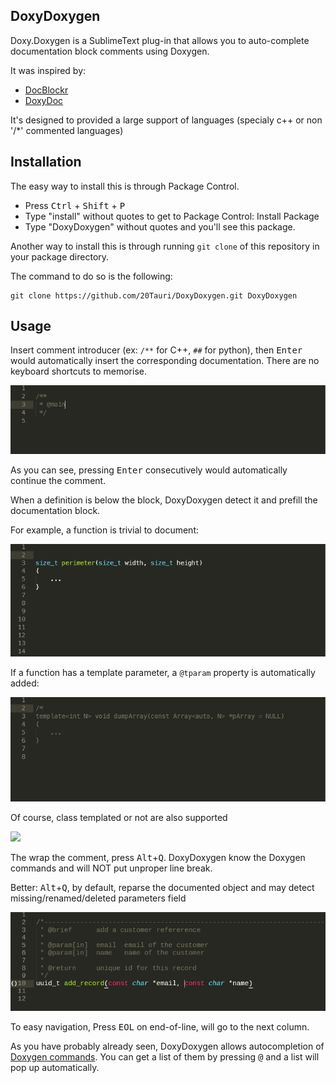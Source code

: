 ## DoxyDoxygen

Doxy.Doxygen is a SublimeText plug-in that allows you to auto-complete documentation block comments using Doxygen.

It was inspired by:
   - [DocBlockr](https://github.com/spadgos/sublime-jsdocs)
   - [DoxyDoc](https://github.com/Rapptz/DoxyDoc)

It's designed to provided a large support of languages (specialy c++ or non '/*' commented languages)

## Installation

The easy way to install this is through Package Control.

- Press <kbd>Ctrl</kbd> + <kbd>Shift</kbd> + <kbd>P</kbd>
- Type "install" without quotes to get to Package Control: Install Package
- Type "DoxyDoxygen" without quotes and you'll see this package.

Another way to install this is through running `git clone` of this repository in your package directory.

The command to do so is the following:

    git clone https://github.com/20Tauri/DoxyDoxygen.git DoxyDoxygen

## Usage

Insert comment introducer (ex: `/**` for C++, `##` for python), then <kbd>Enter</kbd> would automatically insert the corresponding documentation.
There are no keyboard shortcuts to memorise.

![](https://raw.githubusercontent.com/20Tauri/DoxyDoxygen/master/images/dox.gif)

As you can see, pressing <kbd>Enter</kbd> consecutively would automatically continue the comment.

When a definition is below the block, DoxyDoxygen detect it and prefill the documentation block.

For example, a function is trivial to document:

![](https://raw.githubusercontent.com/20Tauri/DoxyDoxygen/master/images/function.gif)

If a function has a template parameter, a `@tparam` property is automatically added:

![](https://raw.githubusercontent.com/20Tauri/DoxyDoxygen/master/images/template.gif)

Of course, class templated or not are also supported

![](https://raw.githubusercontent.com/20Tauri/DoxyDoxygen/master/images/templateclass.gif)

The wrap the comment, press <kbd>Alt</kbd>+<kbd>Q</kbd>.
DoxyDoxygen know the Doxygen commands and will NOT put unproper line break.

Better: <kbd>Alt</kbd>+<kbd>Q</kbd>, by default, reparse the documented object and may detect missing/renamed/deleted parameters field

![](https://raw.githubusercontent.com/20Tauri/DoxyDoxygen/master/images/reformat_advanced.gif)

To easy navigation, Press <kbd>EOL</kbd> on end-of-line, will go to the next column.

As you have probably already seen, DoxyDoxygen allows autocompletion of [Doxygen commands](http://www.stack.nl/~dimitri/doxygen/manual/commands.html). You can get a list of them by pressing <kbd>@</kbd> and a list will pop up automatically.
